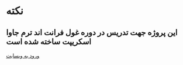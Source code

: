 # نکته 
## این پروژه جهت تدریس در دوره غول فرانت اند ترم جاوا اسکریپت ساخته شده است

<a href = "https://parsacademy.xyz">
  ورود به وبسایت
</a>